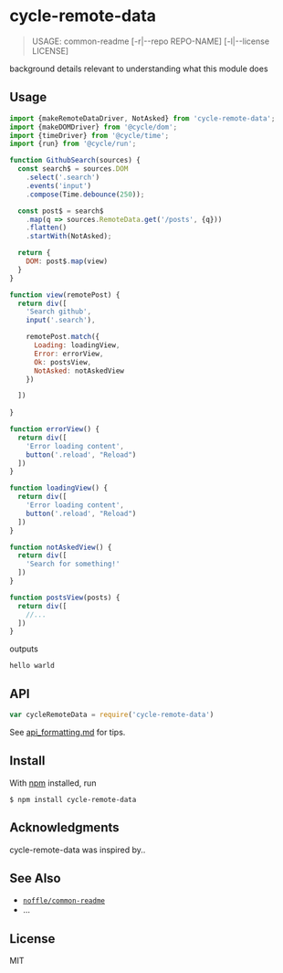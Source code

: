 # cycle-remote-data

> USAGE: common-readme [-r|--repo REPO-NAME] [-l|--license LICENSE]

background details relevant to understanding what this module does

## Usage

```js
import {makeRemoteDataDriver, NotAsked} from 'cycle-remote-data';
import {makeDOMDriver} from '@cycle/dom';
import {timeDriver} from '@cycle/time';
import {run} from '@cycle/run';

function GithubSearch(sources) {
  const search$ = sources.DOM
    .select('.search')
    .events('input')
    .compose(Time.debounce(250));

  const post$ = search$
    .map(q => sources.RemoteData.get('/posts', {q}))
    .flatten()
    .startWith(NotAsked);

  return {
    DOM: post$.map(view)
  }
}

function view(remotePost) {
  return div([
    'Search github',
    input('.search'),

    remotePost.match({
      Loading: loadingView,
      Error: errorView,
      Ok: postsView,
      NotAsked: notAskedView
    })

  ])
  
}

function errorView() {
  return div([
    'Error loading content',
    button('.reload', "Reload")
  ])
}

function loadingView() {
  return div([
    'Error loading content',
    button('.reload', "Reload")
  ])
}

function notAskedView() {
  return div([
    'Search for something!'
  ])
}

function postsView(posts) {
  return div([
    //...
  ])
}
```

outputs

```
hello warld
```

## API

```js
var cycleRemoteData = require('cycle-remote-data')
```

See [api_formatting.md](api_formatting.md) for tips.

## Install

With [npm](https://npmjs.org/) installed, run

```
$ npm install cycle-remote-data
```

## Acknowledgments

cycle-remote-data was inspired by..

## See Also

- [`noffle/common-readme`](https://github.com/noffle/common-readme)
- ...

## License

MIT


